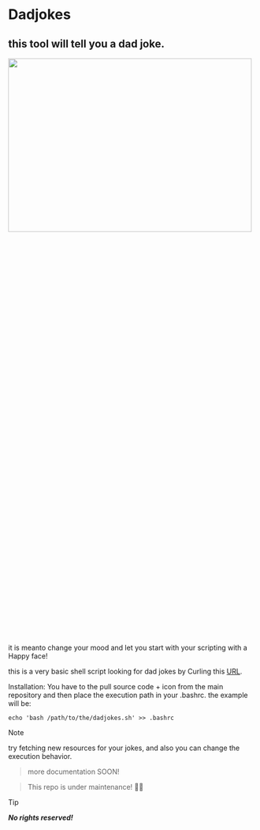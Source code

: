 # Dadjokes
this tool will tell you a dad joke.
---

<img src="https://i.pinimg.com/564x/12/ae/40/12ae4087df77dd56f922f13e5d09a664.jpg" width=99% height=30%>


it is meanto change your mood and let you start with your scripting with a Happy face!

this is a very basic shell script looking for dad jokes by Curling this [URL](https://icanhazdadjoke.com).

Installation:
You have to the pull source code + icon from the main repository and then place the execution path in your .bashrc.
the example will be:

`echo 'bash /path/to/the/dadjokes.sh' >> .bashrc`

> [!NOTE]
> try fetching new resources for your jokes, and also you can change the execution behavior.

> more documentation SOON!

> This repo is under maintenance! 🍺🔧

> [!TIP]
> ***No rights reserved!***
